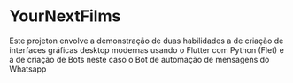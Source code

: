 # YourNextFilms
Este projeton envolve a demonstração de duas habilidades a de criação de interfaces gráficas desktop modernas usando o Flutter com Python (Flet) e a de criação de Bots neste caso o Bot de automação de mensagens do Whatsapp
